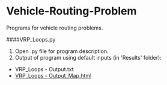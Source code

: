 # Vehicle-Routing-Problem
Programs for vehicle routing problems.

####VRP_Loops.py
1. Open .py file for program description.
2. Output of program using default inputs (in 'Results' folder):
 * VRP_Loops - Output.txt
 * [VRP_Loops - Output_Map.html](https://rawgit.com/hcc38/Vehicle-Routing-Problem/master/Results/VRP_Loops%20-%20Output_Map.html)
